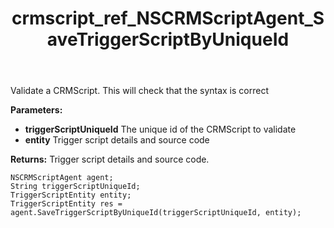 ﻿---
title: crmscript_ref_NSCRMScriptAgent_SaveTriggerScriptByUniqueId
description: TriggerScriptEntity SaveTriggerScriptByUniqueId(String triggerScriptUniqueId, TriggerScriptEntity entity)
intellisense: NSCRMScriptAgent.SaveTriggerScriptByUniqueId
keywords: NSCRMScriptAgent,SaveTriggerScriptByUniqueId
so.topic: reference
---

Validate a CRMScript. This will check that the syntax is correct

**Parameters:**
 - **triggerScriptUniqueId** The unique id of the CRMScript to validate
 - **entity** Trigger script details and source code

**Returns:** Trigger script details and source code.

```crmscript
NSCRMScriptAgent agent;
String triggerScriptUniqueId;
TriggerScriptEntity entity;
TriggerScriptEntity res = agent.SaveTriggerScriptByUniqueId(triggerScriptUniqueId, entity);
```


